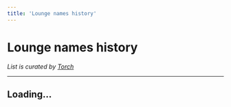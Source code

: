 ```yaml
---
title: 'Lounge names history'
---
```


<ClientOnly>

<script setup>
	const url = 'https://corsproxy.io/?' + encodeURIComponent('https://torch.is/typing/loungenameshtml.txt');
	
	fetch(url)
		.then(response => {
			if (response.ok) return response.text()
			throw new Error('Network response was not ok.')
		})
		.then(data => {
			if (!document) {
				document.getElementById('loungeNames').innerHTML = data;
			}
		});
</script>

<h1>Lounge names history</h1>
<em>List is curated by <a href="https://github.com/torchgm">Torch</a></em><hr>
<div id="loungeNames"><h2>Loading...</h2></div>

</ClientOnly>